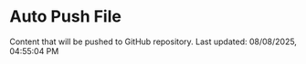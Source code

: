 # Auto Push File

Content that will be pushed to GitHub repository.
Last updated: 08/08/2025, 04:55:04 PM